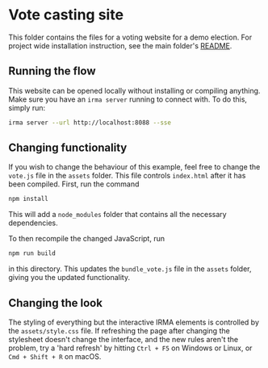 # Vote casting site
This folder contains the files for a voting website for a demo election. For project wide installation instruction, see the main folder's [README](../README.md).

## Running the flow
This website can be opened locally without installing or compiling anything. Make sure you have an `irma server` running to connect with. To do this, simply run:
```bash
irma server --url http://localhost:8088 --sse
```

## Changing functionality
If you wish to change the behaviour of this example, feel free to change the `vote.js` file in the `assets` folder. This file controls `index.html` after it has been compiled.
First, run the command
```bash
npm install
```
This will add a `node_modules` folder that contains all the necessary dependencies.

To then recompile the changed JavaScript, run
```bash
npm run build
```
in this directory. This updates the `bundle_vote.js` file in the `assets` folder, giving you the updated functionality.

## Changing the look
The styling of everything but the interactive IRMA elements is controlled by the `assets/style.css` file.
If refreshing the page after changing the stylesheet doesn't change the interface, and the new rules aren't the problem, try a 'hard refresh' by hitting `Ctrl + F5` on Windows or Linux, or `Cmd + Shift + R` on macOS.
